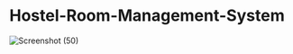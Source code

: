# Hostel-Room-Management-System

![Screenshot (50)](https://user-images.githubusercontent.com/72195277/124348940-69569e00-dc0a-11eb-968a-662c8c27607f.png)
